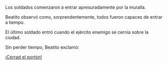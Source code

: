 Los soldados comenzaron a entrar apresuradamente por la muralla.

Beatito observó como, sorprendentemente, todos fueron capaces de 
entrar a tiempo.

El último soldado entró cuando el ejército enemigo se cernía 
sobre la ciudad.

Sin perder tiempo, Beatito exclamó:

[¡Cerrad el portón!](cerrad/cerrad.md)
